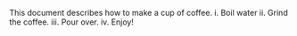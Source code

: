 This document describes how to make a cup of coffee.
i. Boil water
ii. Grind the coffee.
iii. Pour over.
iv. Enjoy!
